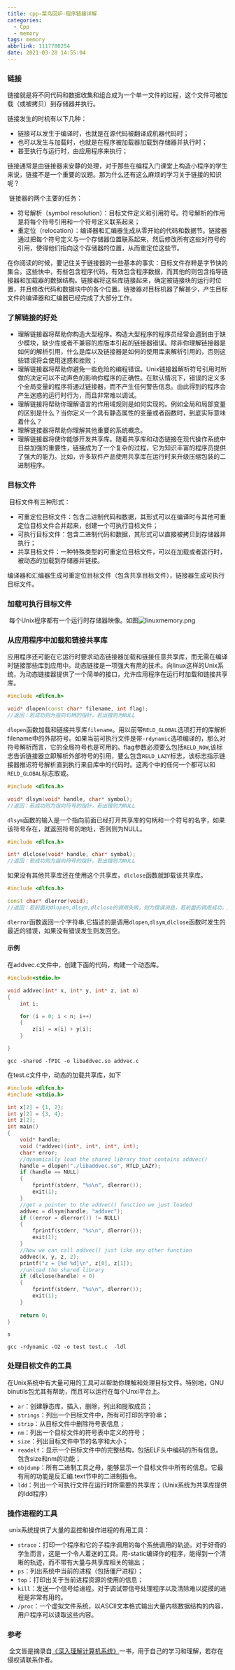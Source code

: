 ```yaml
---
title: cpp-菜鸟回炉-程序链接详解
categories:
  - Cpp
  - memory
tags: memory
abbrlink: 1117780254
date: 2021-03-28 14:55:04
---
```


### 链接

链接就是将不同代码和数据收集和组合成为一个单一文件的过程，这个文件可被加载（或被拷贝）到存储器并执行。

链接发生的时机有以下几种：

- 链接可以发生于编译时，也就是在源代码被翻译成机器代码时；
- 也可以发生与加载时，也就是在程序被加载器加载到存储器并执行时；
- 甚至执行与运行时，由应用程序来执行；

链接通常是由链接器来安静的处理，对于那些在编程入门课堂上构造小程序的学生来说，链接不是一个重要的议题。那为什么还有这么麻烦的学习关于链接的知识呢？

​	链接器的两个主要的任务：

- 符号解析（symbol resolution）：目标文件定义和引用符号。符号解析的作用是将每个符号引用和一个符号定义联系起来；
- 重定位（relocation）：编译器和汇编器生成从零开始的代码和数据节。链接器通过把每个符号定义与一个存储器位置联系起来，然后修改所有这些对符号的引用，使得他们指向这个存储器的位置，从而重定位这些节。

在你阅读的时候，要记住关于链接器的一些基本的事实：目标文件存粹是字节快的集合。这些快中，有些包含程序代码，有效包含程序数据，而其他的则包含指导链接器和加载器的数据结构。链接器将这些库链接起来，确定被链接块的运行时位置，并且修改代码和数据块中的各个位置。链接器对目标机器了解甚少，产生目标文件的编译器和汇编器已经完成了大部分工作。

### 了解链接的好处

- 理解链接器将帮助你构造大型程序。构造大型程序的程序员经常会遇到由于缺少模块，缺少库或者不兼容的库版本引起的链接器错误。除非你理解链接器是如何的解析引用，什么是库以及链接器是如何的使用库来解析引用的，否则这些错误将会使用迷惑和挫败；
- 理解链接器将帮助你避免一些危险的编程错误。Unix链接器解析符号引用时所做的决定可以不动声色的影响你程序的正确性。在默认情况下，错误的定义多个全局变量的程序将通过链接器，而不产生任何警告信息。由此得到的程序会产生迷惑的运行时行为，而且非常难以调试。
- 理解链接将帮助你理解语言的作用域规则是如何实现的。例如全局和局部变量的区别是什么？当你定义一个具有静态属性的变量或者函数时，到底实际意味着什么？
- 理解链接器将帮助你理解其他重要的系统概念。
- 理解链接器将使你能够开发共享库。随着共享库和动态链接在现代操作系统中日益加强的重要性，链接成为了一个复杂的过程，它为知识丰富的程序员提供了强大的能力。比如，许多软件产品使用共享库在运行时来升级压缩包装的二进制程序。

### 目标文件

​	目标文件有三种形式：

- 可重定位目标文件：包含二进制代码和数据，其形式可以在编译时与其他可重定位目标文件合并起来，创建一个可执行目标文件；
- 可执行目标文件：包含二进制代码和数据，其形式可以直接被拷贝到存储器并执行；
- 共享目标文件：一种特殊类型的可重定位目标文件，可以在加载或者运行时，被动态的加载到存储器并链接。

编译器和汇编器生成可重定位目标文件（包含共享目标文件），链接器生成可执行目标文件。

### 加载可执行目标文件

​	每个Unix程序都有一个运行时存储器映像。如图![linuxmemory.png](/images/memory/linuxmemory.png)

### 从应用程序中加载和链接共享库

​	应用程序还可能在它运行时要求动态链接器加载和链接任意共享库，而无需在编译时链接那些库到应用中。动态链接是一项强大有用的技术。向linux这样的Unix系统，为动态链接器提供了一个简单的接口，允许应用程序在运行时加载和链接共享库。

~~~cpp
#include <dlfcn.h>                                                                                                                          

void* dlopen(const char* filename, int flag);
//返回：若成功则为指向句柄的指针，若出错则为NULL
~~~

​	`dlopen`函数加载和链接共享库`filename`。用以前带`RELD_GLOBAL`选项打开的库解析filename中的外部符号。如果当前可执行文件是带`-rdynamic`选项编译的，那么对符号解析而言，它的全局符号也是可用的。flag参数必须要么包括`RELD_NOW`,该标志告诉链接器立即解析外部符号的引用，要么包含`RELD_LAZY`标志，该标志指示链接器推迟符号解析直到执行来自库中的代码时。这两个中的任何一个都可以和`RELD_GLOBAL`标志取或。

~~~cpp
#include <dlfcn.h>                                                                                                                          

void* dlsym(void* handle, char* symbol);
//返回：若成功则为指向符号的指针，若出错则为NULL
~~~

`dlsym`函数的输入是一个指向前面已经打开共享库的句柄和一个符号的名字，如果该符号存在，就返回符号的地址，否则则为NULL。

~~~cpp
#include <dlfcn.h>                                                                                                                          

int* dlclose(void* handle, char* symbol);
//返回：若成功则为指向符号的指针，若出错则为NULL
~~~

如果没有其他共享库还在使用这个共享库，`dlclose`函数就卸载该共享库。

~~~cpp
#include <dlfcn.h>                                                                                                                          

const char* dlerror(void);
//返回：若前面对dlopen,dlsym,dlclose的调用失败，则为错误消息，若前面的调用成功，则为NULL。
~~~

`dlerror`函数返回一个字符串,它描述的是调用`dlopen`,`dlsym`,`dlclose`函数时发生的最近的错误，如果没有错误发生则发回空。

#### 示例

在addvec.c文件中，创建下面的代码，构建一个动态库。

~~~cpp
#include<stdio.h>                                                                                                                           

void addvec(int* x, int* y, int* z, int n)
{
    int i;

    for (i = 0; i < n; i++)
    {   
        z[i] = x[i] + y[i];
    }   

}
~~~

~~~shell
gcc -shared -fPIC -o libaddvec.so addvec.c 
~~~

在test.c文件中，动态的加载共享库，如下

~~~c
#include <dlfcn.h>
#include <stdio.h>

int x[2] = {1, 2};
int y[2] = {3, 4};
int z[2];
int main()
{
    void* handle;
    void (*addvec)(int*, int*, int*, int);
    char* error;
    //dynamically load the shared library that contains addvec()
    handle = dlopen("./libaddvec.so", RTLD_LAZY);
    if (handle == NULL)
    {
        fprintf(stderr, "%s\n", dlerror());
        exit(1);
    }
    //get a pointer to the addvec() function we just loaded
    addvec = dlsym(handle, "addvec");
    if ((error = dlerror()) != NULL)
    {
        fprintf(stderr, "%s\n", dlerror());
        exit(1);
    }
    //Now we can call addvec() just like any other function
    addvec(x, y, z, 2);
    printf("z = [%d %d]\n", z[0], z[1]);
    //unload the shared library
    if (dlclose(handle) < 0)
    {
        fprintf(stderr, "%s\n", dlerror());
        exit(1);
    }
                                                                                                                                                               
    return 0;
}

s
~~~

~~~shell
gcc -rdynamic -O2 -o test test.c  -ldl
~~~

### 处理目标文件的工具

​	在Unix系统中有大量可用的工具可以帮助你理解和处理目标文件。特别地，GNU binutils包尤其有帮助，而且可以运行在每个Unxi平台上。

- `ar`：创建静态库，插入，删除，列出和提取成员；
- `strings`：列出一个目标文件中，所有可打印的字符串；
- `strip`：从目标文件中删除符号表信息；
- `nm`：列出一个目标文件的符号表中定义的符号；
- `size`：列出目标文件中节的名字和大小；
- `readelf`：显示一个目标文件中的完整结构，包括ELF头中编码的所有信息。包含size和nm的功能；
- `objdump`：所有二进制工具之母，能够显示一个目标文件中所有的信息。它最有用的功能是反汇编.text节中的二进制指令。
- `ldd`：列出一个可执行文件在运行时所需要的共享库；（Unix系统为共享库提供的ldd程序）

### 操作进程的工具

​	unix系统提供了大量的监控和操作进程的有用工具：

- `strace`：打印一个程序和它的子程序调用的每个系统调用的轨迹。对于好奇的学生而言，这是一个令人着迷的工具。用-static编译你的程序，能得到一个清晰的轨迹，而不带有大量与共享库相关的输出；
- `ps`：列出系统中当前的进程（包括僵尸进程）；
- `top`：打印出关于当前进程资源的使用的信息；
- `kill`：发送一个信号给进程。对于调试带信号处理程序以及清除难以捉摸的进程是非常有用的。
- `/proc`：一个虚拟文件系统，以ASCII文本格式输出大量内核数据结构的内容，用户程序可以读取这些内容。

### 参考

​    全文皆是摘录自[《深入理解计算机系统》](https://gitee.com/helioswei/books)一书，用于自己的学习和理解，若存在侵权请联系作者。





